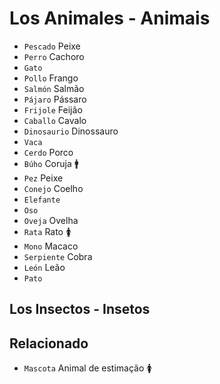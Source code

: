 # Los Animales - Animais

-   `Pescado` Peixe
-   `Perro` Cachoro
-   `Gato`
-   `Pollo` Frango
-   `Salmón` Salmão
-   `Pájaro` Pássaro
-   `Frijole` Feijão
-   `Caballo` Cavalo
-   `Dinosaurio` Dinossauro
-   `Vaca`
-   `Cerdo` Porco
-   `Búho` Coruja 🚹
-   `Pez` Peixe
-   `Conejo` Coelho
-   `Elefante`
-   `Oso`
-   `Oveja` Ovelha
-   `Rata` Rato 🚺
-   `Mono` Macaco
-   `Serpiente` Cobra
-   `León` Leão
-   `Pato`

## Los Insectos - Insetos

## Relacionado

-   `Mascota` Animal de estimação 🚺
